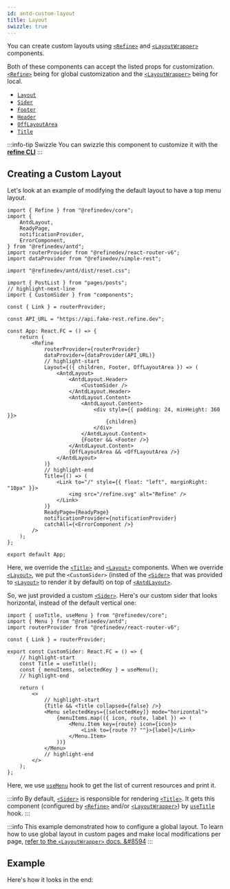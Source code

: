 ```yaml
---
id: antd-custom-layout
title: Layout
swizzle: true
---
```


You can create custom layouts using [`<Refine>`][refine] and [`<LayoutWrapper>`][layoutwrapper] components.

Both of these components can accept the listed props for customization. [`<Refine>`][refine] being for global customization and the [`<LayoutWrapper>`][layoutwrapper] being for local.

-   [`Layout`][layout]
-   [`Sider`][sider]
-   [`Footer`][footer]
-   [`Header`][header]
-   [`OffLayoutArea`][offlayoutarea]
-   [`Title`][title]

:::info-tip Swizzle
You can swizzle this component to customize it with the [**refine CLI**](/docs/packages/documentation/cli)
:::

## Creating a Custom Layout

Let's look at an example of modifying the default layout to have a top menu layout.

```tsx title="/src/App.tsx"
import { Refine } from "@refinedev/core";
import {
    AntdLayout,
    ReadyPage,
    notificationProvider,
    ErrorComponent,
} from "@refinedev/antd";
import routerProvider from "@refinedev/react-router-v6";
import dataProvider from "@refinedev/simple-rest";

import "@refinedev/antd/dist/reset.css";

import { PostList } from "pages/posts";
// highlight-next-line
import { CustomSider } from "components";

const { Link } = routerProvider;

const API_URL = "https://api.fake-rest.refine.dev";

const App: React.FC = () => {
    return (
        <Refine
            routerProvider={routerProvider}
            dataProvider={dataProvider(API_URL)}
            // highlight-start
            Layout={({ children, Footer, OffLayoutArea }) => (
                <AntdLayout>
                    <AntdLayout.Header>
                        <CustomSider />
                    </AntdLayout.Header>
                    <AntdLayout.Content>
                        <AntdLayout.Content>
                            <div style={{ padding: 24, minHeight: 360 }}>
                                {children}
                            </div>
                        </AntdLayout.Content>
                        {Footer && <Footer />}
                    </AntdLayout.Content>
                    {OffLayoutArea && <OffLayoutArea />}
                </AntdLayout>
            )}
            // highlight-end
            Title={() => (
                <Link to="/" style={{ float: "left", marginRight: "10px" }}>
                    <img src="/refine.svg" alt="Refine" />
                </Link>
            )}
            ReadyPage={ReadyPage}
            notificationProvider={notificationProvider}
            catchAll={<ErrorComponent />}
        />
    );
};

export default App;
```

Here, we override the [`<Title>`][title] and [`<Layout>`][layout] components. When we override [`<Layout>`][layout], we put the `<CustomSider>` (insted of the [`<Sider>`][sider] that was provided to [`<Layout>`][layout] to render it by default) on top of [`<AntdLayout>`][antdlayout].

So, we just provided a custom [`<Sider>`][sider]. Here's our custom sider that looks horizontal, instead of the default vertical one:

```tsx title="/src/components/sider/index.tsx"
import { useTitle, useMenu } from "@refinedev/core";
import { Menu } from "@refinedev/antd";
import routerProvider from "@refinedev/react-router-v6";

const { Link } = routerProvider;

export const CustomSider: React.FC = () => {
    // highlight-start
    const Title = useTitle();
    const { menuItems, selectedKey } = useMenu();
    // highlight-end

    return (
        <>
            // highlight-start
            {Title && <Title collapsed={false} />}
            <Menu selectedKeys={[selectedKey]} mode="horizontal">
                {menuItems.map(({ icon, route, label }) => (
                    <Menu.Item key={route} icon={icon}>
                        <Link to={route ?? ""}>{label}</Link>
                    </Menu.Item>
                ))}
            </Menu>
            // highlight-end
        </>
    );
};
```

Here, we use [`useMenu`][usemenu] hook to get the list of current resources and print it.

:::info
By default, [`<Sider>`][sider] is responsible for rendering [`<Title>`][title]. It gets this component (configured by [`<Refine>`][refine] and/or [`<LayoutWrapper>`][layoutwrapper]) by [`useTitle`][usetitle] hook.
:::

:::info
This example demonstrated how to configure a global layout. To learn how to use global layout in custom pages and make local modifications per page, [refer to the `<LayoutWrapper>` docs. &#8594][layoutwrapper]
:::

## Example

Here's how it looks in the end:

<CodeSandboxExample path="customization-top-menu-layout" />

[refine]: /api-reference/core/components/refine-config.md
[layout]: /api-reference/core/components/refine-config.md#layout
[sider]: /api-reference/core/components/refine-config.md#sider
[footer]: /api-reference/core/components/refine-config.md#footer
[header]: /api-reference/core/components/refine-config.md#header
[offlayoutarea]: /api-reference/core/components/refine-config.md#offlayoutarea
[title]: /api-reference/core/components/refine-config.md#title
[layoutwrapper]: /api-reference/core/components/layout-wrapper.md
[custom page example]: /advanced-tutorials/custom-pages.md
[custom page example code]: /examples/customization/topMenuLayout.md
[antdlayout]: https://ant.design/components/layout/
[usemenu]: /api-reference/core/hooks/ui/useMenu.md
[usetitle]: /api-reference/core/hooks/refine/useTitle.md
